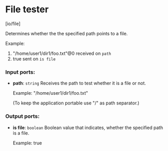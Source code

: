 # File tester

[io/file]

Determines whether the the specified path points to a file.

Example:
1. "/home/user1/dir1/foo.txt"@0 received on `path`
2. true sent on `is file`

### Input ports:

* __path__: `string`
    Receives the path to test whether it is a file or not.
    
    Example:
    "/home/user1/dir1/foo.txt"
    
    (To keep the application portable use "/" as path separator.)



### Output ports:

* __is file__: `boolean`
    Boolean value that indicates, whether the specified path is a file.
    
    Example:
    true



